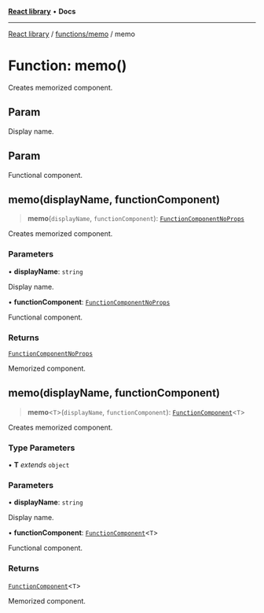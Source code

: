 [**React library**](../../../index.md) • **Docs**

***

[React library](../../../modules.md) / [functions/memo](../index.md) / memo

# Function: memo()

Creates memorized component.

## Param

Display name.

## Param

Functional component.

## memo(displayName, functionComponent)

> **memo**(`displayName`, `functionComponent`): [`FunctionComponentNoProps`](../../../types/react/interfaces/FunctionComponentNoProps.md)

Creates memorized component.

### Parameters

• **displayName**: `string`

Display name.

• **functionComponent**: [`FunctionComponentNoProps`](../../../types/react/interfaces/FunctionComponentNoProps.md)

Functional component.

### Returns

[`FunctionComponentNoProps`](../../../types/react/interfaces/FunctionComponentNoProps.md)

Memorized component.

## memo(displayName, functionComponent)

> **memo**\<`T`\>(`displayName`, `functionComponent`): [`FunctionComponent`](../../../types/react/interfaces/FunctionComponent.md)\<`T`\>

Creates memorized component.

### Type Parameters

• **T** *extends* `object`

### Parameters

• **displayName**: `string`

Display name.

• **functionComponent**: [`FunctionComponent`](../../../types/react/interfaces/FunctionComponent.md)\<`T`\>

Functional component.

### Returns

[`FunctionComponent`](../../../types/react/interfaces/FunctionComponent.md)\<`T`\>

Memorized component.

